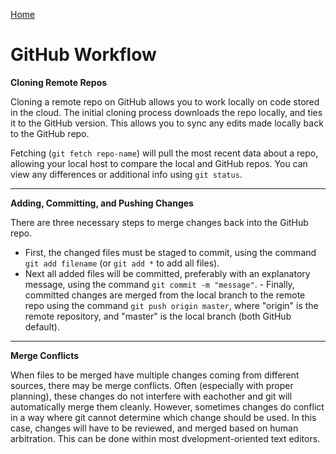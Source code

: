 [Home](https://zx37.github.io/learning-journal/)

# GitHub Workflow

**Cloning Remote Repos**

Cloning a remote repo on GitHub allows you to work locally on code stored in the cloud. The initial cloning process downloads the repo locally, and ties it to the GitHub version. This allows you to sync any edits made locally back to the GitHub repo.

Fetching (`git fetch repo-name`) will pull the most recent data about a repo, allowing your local host to compare the local and GitHub repos. You can view any differences or additional info using `git status`.

---

**Adding, Committing, and Pushing Changes**

There are three necessary steps to merge changes back into the GitHub repo.
- First, the changed files must be staged to commit, using the command `git add filename` (or `git add *` to add all files).
- Next all added files will be committed, preferably with an explanatory message, using the command `git commit -m "message"`. - Finally, committed changes are merged from the local branch to the remote repo using the command `git push origin master`, where "origin" is the remote repository, and "master" is the local branch (both GitHub default).

---

**Merge Conflicts**

When files to be merged have multiple changes coming from different sources, there may be merge conflicts. Often (especially with proper planning), these changes do not interfere with eachother and git will automatically merge them cleanly. However, sometimes changes do conflict in a way where git cannot determine which change should be used. In this case, changes will have to be reviewed, and merged based on human arbitration. This can be done within most dvelopment-oriented text editors.
